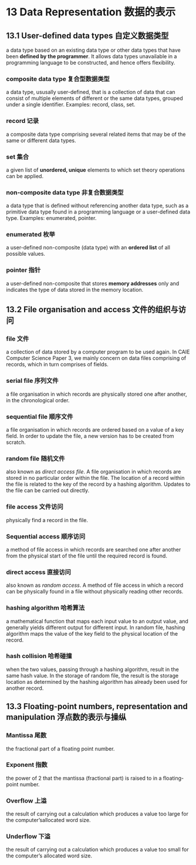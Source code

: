 # 13 Data Representation 数据的表示

## 13.1 User-defined data types 自定义数据类型

a data type based on an existing data type or other data types that have been
**defined by the programmer**. It allows data types unavailable in a programming
language to be constructed, and hence offers flexibility.

### composite data type 复合型数据类型

a data type, ususally user-defined, that is a collection of data that can
consist of multiple elements of different or the same data types, grouped under
a single identifier. Examples: record, class, set.

### record 记录

a composite data type comprising several related items that may be of the same
or different data types.

### set 集合

a given list of **unordered, unique** elements to which set theory operations
can be applied.

### non-composite data type 非复合数据类型

a data type that is defined without referencing another data type, such as a
primitive data type found in a programming language or a user-defined data type.
Examples: enumerated, pointer.

### enumerated 枚举

a user-defined non-composite (data type) with an **ordered list** of all possible
values.

### pointer 指针

a user-defined non-composite that stores **memory addresses** only
and indicates the type of data stored in the memory location.

## 13.2 File organisation and access 文件的组织与访问

### file 文件

a collection of data stored by a computer program to be used again.
In CAIE Computer Science Paper 3, we mainly concern on data files comprising of
records, which in turn comprises of fields.

### serial file 序列文件

a file organisation in which records are physically stored one after another,
in the chronological order.

### sequential file 顺序文件

a file organisation in which records are ordered based on a value of a key field.
In order to update the file, a new version has to be created from scratch.

### random file 随机文件

also known as *direct access file*. A file organisation in which records are
stored in no particular order within the file.  The location of a record within
the file is related to the key of the record by a hashing algorithm. Updates to
the file can be carried out directly.

### file access 文件访问

physically find a record in the file.

### Sequential access 顺序访问

a method of file access in which records are searched one after another from the
physical start of the file until the required record is found.

### direct access 直接访问

also known as *random access*. A method of file access in which a record can be
physically found in a file without physically reading other records.

### hashing algorithm 哈希算法

a mathematical function that maps each input value to an output value, and
generally yields different output for different input.  In random file, hashing
algorithm maps the value of the key field to the physical location of the record.

### hash collision 哈希碰撞

when the two values, passing through a hashing algorithm, result in the same
hash value. In the storage of random file, the result is the storage location as
determined by the hashing algorithm has already been used for another record.

## 13.3 Floating-point numbers, representation and manipulation 浮点数的表示与操纵

### Mantissa 尾数

the fractional part of a floating point number.

### Exponent 指数

the power of 2 that the mantissa (fractional part) is raised to in a
floating-point number.

### Overflow 上溢

the result of carrying out a calculation which produces a value too large for
the computer’sallocated word size.

### Underflow 下溢

the result of carrying out a calculation which produces a value too small for
the computer’s allocated word size.
